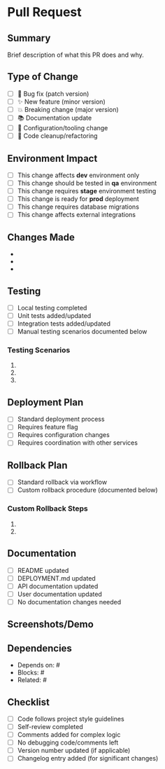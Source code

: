 # Pull Request

## Summary
Brief description of what this PR does and why.

## Type of Change
- [ ] 🐛 Bug fix (patch version)
- [ ] ✨ New feature (minor version)
- [ ] 💥 Breaking change (major version)
- [ ] 📚 Documentation update
- [ ] 🔧 Configuration/tooling change
- [ ] 🧹 Code cleanup/refactoring

## Environment Impact
- [ ] This change affects **dev** environment only
- [ ] This change should be tested in **qa** environment
- [ ] This change requires **stage** environment testing
- [ ] This change is ready for **prod** deployment
- [ ] This change requires database migrations
- [ ] This change affects external integrations

## Changes Made
<!-- Detailed list of changes -->
- 
- 
- 

## Testing
- [ ] Local testing completed
- [ ] Unit tests added/updated
- [ ] Integration tests added/updated
- [ ] Manual testing scenarios documented below

### Testing Scenarios
<!-- Describe manual testing scenarios -->
1. 
2. 
3. 

## Deployment Plan
<!-- If this requires special deployment considerations -->
- [ ] Standard deployment process
- [ ] Requires feature flag
- [ ] Requires configuration changes
- [ ] Requires coordination with other services

## Rollback Plan
<!-- How to rollback if issues arise -->
- [ ] Standard rollback via workflow
- [ ] Custom rollback procedure (documented below)

### Custom Rollback Steps
<!-- If not standard rollback -->
1. 
2. 

## Documentation
- [ ] README updated
- [ ] DEPLOYMENT.md updated
- [ ] API documentation updated
- [ ] User documentation updated
- [ ] No documentation changes needed

## Screenshots/Demo
<!-- For UI changes, include before/after screenshots -->

## Dependencies
<!-- List any dependencies on other PRs, issues, or external changes -->
- Depends on: #
- Blocks: #
- Related: #

## Checklist
- [ ] Code follows project style guidelines
- [ ] Self-review completed
- [ ] Comments added for complex logic
- [ ] No debugging code/comments left
- [ ] Version number updated (if applicable)
- [ ] Changelog entry added (for significant changes)